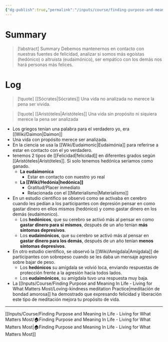 ```yaml
---
{"dg-publish":true,"permalink":"/inputs/course/finding-purpose-and-meaning-in-life-living-for-what-matters-most/more-than-grazing-animals/"}
---
```


# Summary
>[!abstract] Summary
> Debemos mantenernos en contacto con nuestras fuentes de felicidad, analizar si somos más egoístas (hedónico) o altruista (eudaimónico), ser empático con los demás nos hará personas más felices.

# Log
> [!quote] [[Sócrates\|Sócrates]]
> Una vida no analizada no merece la pena ser vivida.

> [!quote] [[Aristóteles\|Aristóteles]]
> Una vida sin propósito ni siquiera merece la pena ser analizada

- Los griegos tenían una palabra para el verdadero yo, era [[Wiki/Daimon\|Daimon]]
- Una vida con propósito merece ser analizada.
- En la ciencia se usa la [[Wiki/Eudaimonic\|Eudaimónia]] para referirse a estar en contacto con el yo verdadero.
- tenemos 2 tipos de [[Felicidad\|felicidad]] en diferentes grados según [[Aristóteles\|Aristóteles]]. Si solo tenemos hedónica seríamos como ganado.
   - **La eudaimonica**
      - Estar en contacto con nuestro yo real
   - **La [[Wiki/Hedónia\|hedónica]]**
      - Gratitud/Placer inmediato
      - Relacionada con el [[Materialismo\|Materialismo]]
- En un estudio científico se observó como se activaba en cerebro cuando les pedían a los participantes con depresión pensar en como gastar dinero en ellos mismos (hedónico) y como gastar dinero en los demás (eudaimonico).
   - Los **hedónicos**, que su cerebro se activó más al pensar en como **gastar dinero para si mismos**, después de un año tenían **más síntomas depresivos**.
   - Los **eudaimónicos**, que su cerebro se activó más al pensar en **gastar dinero para los demás**, después de un año tenían **menos síntomas depresivos**.
- En otro estudio científico, se observó la [[Wiki/Amígdala\|Amígdala]] de participantes con sobrepeso cuando se les daba un mensaje agresivo sobre bajar de peso.
   -  Los **hedónicos** su amígdala se volvió loca, enviando respuestas de protección frente a la agresión hacia todos lados.
   - Los **eudaimónicos**, su amígdala tuvo una respuesta muy baja.
- La [[Inputs/Course/Finding Purpose and Meaning In Life - Living for What Matters Most/Loving-kindness meditation Practice\|meditación de bondad amorosa]] ha demostrado que expresando felicidad y liberación este tipo de meditación mejora tu propósito de vida.

---
[[Inputs/Course/Finding Purpose and Meaning In Life - Living for What Matters Most/🏠Finding Purpose and Meaning In Life - Living for What Matters Most\|🏠Finding Purpose and Meaning In Life - Living for What Matters Most]]